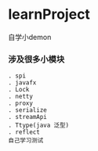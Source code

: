 # learnProject
自学小demon



### 涉及很多小模块
    . spi
    . javafx
    . Lock
    . netty
    . proxy
    . serialize
    . streamApi
    . Ttype(java 泛型)
    . reflect
    自己学习测试
  
